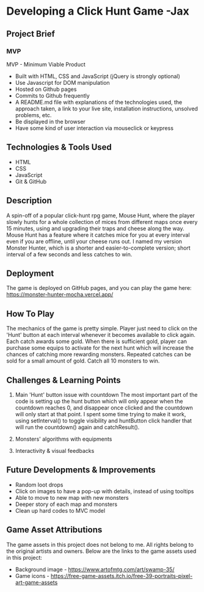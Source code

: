 # Developing a Click Hunt Game -Jax

## Project Brief

### MVP

MVP - Minimum Viable Product

 * Built with HTML, CSS and JavaScript (jQuery is strongly optional)
 * Use Javascript for DOM manipulation
 * Hosted on Github pages
 * Commits to Github frequently
 * A README.md file with explanations of the technologies used, the approach taken, a link to your live site, installation instructions, unsolved problems, etc.
 * Be displayed in the browser
 * Have some kind of user interaction via mouseclick or keypress


## Technologies & Tools Used

* HTML
* CSS
* JavaScript
* Git & GitHub


## Description

A spin-off of a popular click-hunt rpg game, Mouse Hunt, where the player slowly hunts for a whole collection of mices from different maps once every 15 minutes, using and upgrading their traps and cheese along the way. Mouse Hunt has a feature where it catches mice for you at every interval even if you are offline, until your cheese runs out. I named my version Monster Hunter, which is a shorter and easier-to-complete version; short interval of a few seconds and less catches to win.


## Deployment

The game is deployed on GitHub pages, and you can play the game here:
https://monster-hunter-mocha.vercel.app/


## How To Play

The mechanics of the game is pretty simple. Player just need to click on the 'Hunt' button at each interval whenever it becomes available to click again. Each catch awards some gold. When there is sufficient gold, player can purchase some equips to activate for the next hunt which will increase the chances of catching more rewarding monsters. Repeated catches can be sold for a small amount of gold. Catch all 10 monsters to win.


## Challenges & Learning Points

1. Main 'Hunt' button issue with countdown
    The most important part of the code is setting up the hunt button which will only appear when the countdown reaches 0, and disappear once clicked and the countdown will only start at that point. I spent some time trying to make it work, using setInterval() to toggle visibility and huntButton click handler that will run the countdown() again and catchResult().

2. Monsters' algorithms with equipments


3. Interactivity & visual feedbacks



## Future Developments & Improvements

* Random loot drops
* Click on images to have a pop-up with details, instead of using tooltips
* Able to move to new map with new monsters
* Deeper story of each map and monsters
* Clean up hard codes to MVC model


## Game Asset Attributions
The game assets in this project does not belong to me. All rights belong to the original artists and owners. Below are the links to the game assets used in this project:

* Background image - https://www.artofmtg.com/art/swamp-35/
* Game icons - https://free-game-assets.itch.io/free-39-portraits-pixel-art-game-assets
